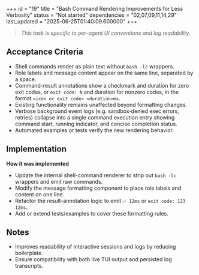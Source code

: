 +++
id = "19"
title = "Bash Command Rendering Improvements for Less Verbosity"
status = "Not started"
dependencies = "02,07,09,11,14,29"
last_updated = "2025-06-25T01:40:09.600000"
+++

> *This task is specific to per-agent UI conventions and log readability.*

## Acceptance Criteria

- Shell commands render as plain text without `bash -lc` wrappers.
- Role labels and message content appear on the same line, separated by a space.
- Command-result annotations show a checkmark and duration for zero exit codes, or `exit code: N` and duration for nonzero codes, in the format `<icon or exit code> <duration>ms`.
- Existing functionality remains unaffected beyond formatting changes.
- Verbose background event logs (e.g. sandbox‑denied exec errors, retries) collapse into a single command execution entry showing command start, running indicator, and concise completion status.
- Automated examples or tests verify the new rendering behavior.

## Implementation

**How it was implemented**  
- Update the internal shell-command renderer to strip out `bash -lc` wrappers and emit raw commands.
- Modify the message formatting component to place role labels and content on one line.
- Refactor the result-annotation logic to emit `✅ 12ms` or `exit code: 123 12ms`.
- Add or extend tests/examples to cover these formatting rules.

## Notes

- Improves readability of interactive sessions and logs by reducing boilerplate.
- Ensure compatibility with both live TUI output and persisted log transcripts.
